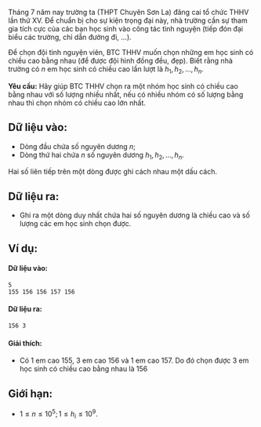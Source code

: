 Tháng $7$ năm nay trường ta (THPT Chuyên Sơn La) đăng cai tổ chức THHV lần thứ XV. Để chuẩn bị cho sự kiện trọng đại này, nhà trường cần sự tham gia tích cực của các bạn học sinh vào công tác tình nguyện (tiếp đón đại biểu các trường, chỉ dẫn đường đi, …).

Để chọn đội tình nguyện viên, BTC THHV muốn chọn những em học sinh có chiều cao bằng nhau (để được đội hình đồng đều, đẹp). Biết rằng nhà trường có $n$ em học sinh có chiều cao lần lượt là $h_1, h_2, …, h_n$.

**Yêu cầu:** Hãy giúp BTC THHV chọn ra một nhóm học sinh có chiều cao bằng nhau với số lượng nhiều nhất, nếu có nhiều nhóm có số lượng bằng nhau thì chọn nhóm có chiều cao lớn nhất.

## Dữ liệu vào:
- Dòng đầu chứa số nguyên dương $n$;
- Dòng thứ hai chứa $n$ số nguyên dương $h_1, h_2, …, h_n$.

Hai số liên tiếp trên một dòng được ghi cách nhau một dấu cách.

## Dữ liệu ra:
- Ghi ra một dòng duy nhất chứa hai số nguyên dương là chiều cao và số lượng các em học sinh chọn được.

## Ví dụ:
#### Dữ liệu vào:
```
5
155 156 156 157 156
```

#### Dữ liệu ra:
```
156 3
```

#### Giải thích:
- Có $1$ em cao $155$, $3$ em cao $156$ và $1$ em cao $157$. Do đó chọn được $3$ em học sinh có chiều cao bằng nhau là $156$

## Giới hạn:
- $1 ≤ n ≤ 10^5; 1 ≤ h_i ≤ 10^9$.